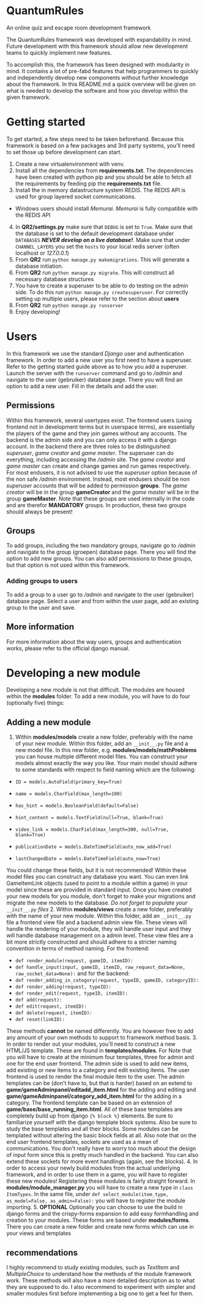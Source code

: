 # QuantumRules
An online quiz and escape room development framework

The QuantumRules framework was developed with expandability in mind. Future development with this framework should allow new development teams to quickly implement new features.

To accomplish this, the framework has been designed with modularity in mind. It contains a lot of pre-fabd features that help programmers to quickly and independently develop new components without further knowledge about the framework. In this README.md a quick overview will be given on what is needed to develop the software and how you develop within the given framework.

# Getting started
To get started, a few steps need to be taken beforehand. Because this framework is based on a few packages and 3rd party systems, you'll need to set those up before development can start.
1. Create a new virtualenvironment with venv.
2. Install all the dependencies from **requirements.txt**. The dependencies have been created with python pip and you should be able to fetch all the requirements by feeding pip the **requirements.txt** file.
3. Install the in memory datastructure system *REDIS*. The REDIS API is used for group layered socket communications.
  - Windows users should install *Memurai*. *Memurai* is fully compatible with the REDIS API
4. In **QR2/settings.py** make sure that `DEBUG` is set to `True`. Make sure that the database is set to the default development database under `DATABASES` ***NEVER develop on a live database!***. Make sure that under `CHANNEL_LAYERS` you set the `hosts` to your local redis server (often localhost or *127.0.0.1*)
5. From **QR2** run ```python manage.py makemigrations```. This will generate a database initiation.
6. From **QR2** run ```python manage.py migrate```. This will construct all necessary database structures
7. You have to create a superuser to be able to do testing on the admin side. To do this run ```python manage.py createsuperuser```. For correctly setting up multiple users, please refer to the section about **users**
8. From **QR2** run ```python manage.py runserver```
9. Enjoy developing!

# Users
In this framework we use the standard *Django* user and authentication framework. In order to add a new user you first need to have a superuser. Refer to the getting started guide above as to how you add a superuser. Launch the server with the ```runserver``` command and go to */admin* and navigate to the user (gebruiker) database page. There you will find an option to add a new user. Fill in the details and add the user.

## Permissions
Within this framework, several usertypes exist. The frontend users (using frontend not in development terms but in userspace terms), are essentially the players of the game and they join games without any accounts. The backend is the admin side and you can only access it with a django account. In the backend there are three roles to be distinguished: *superuser*, *game creator* and *game master*. The superuser can do everything, including accessing the */admin* site. The *game creator* and *game master* can create and change games and run games respectively. For most endusers, it is not advised to use the *superuser* option because of the non safe */admin* environment. Instead, most endusers should be non *superuser* accounts that will be added to permission **groups**. The *game creator* will be in the group **gameCreator** and the *game master* will be in the group **gameMaster**. Note that these groups are used internally in the code and are therefor **MANDATORY** groups. In production, these two groups should always be present!

## Groups
To add groups, including the two mandatory groups, navigate go to */admin* and navigate to the group (groepen) database page. There you will find the option to add new groups. You can also add permissions to these groups, but that option is not used within this framework.

### Adding groups to users
To add a group to a user go to */admin* and navigate to the user (gebruiker) database page. Select a user and from within the user page, add an existing group to the user and save.

## More information
For more information about the way users, groups and authentication works, please refer to the official django manual.

# Developing a new module
Developing a new module is not that difficult. The modules are housed within the **modules** folder. To add a new module, you will have to do four (optionally  five) things:
## Adding a new module
1. Within **modules/models** create a new folder, preferably with the name of your new module. Within this folder, add an `__init__.py` file and a new model file. In this new folder, e.g. **modules/models/mathProblems** you can house multiple different model files. You can construct your models almost exactly the way you like. Your main model should adhere to some standards with respect to field naming which are the following:
  *    ```ID = models.AutoField(primary_key=True)```
  *    ```name = models.CharField(max_length=100)```
  *    ```has_hint = models.BooleanField(default=False)```
  *    ```hint_content = models.TextField(null=True, blank=True)```
  *    ```video_link = models.CharField(max_length=300, null=True, blank=True)```

  *    ```publicationDate = models.DateTimeField(auto_now_add=True)```
  *    ```lastChangedDate = models.DateTimeField(auto_now=True)```

You could change these fields, but it is not recommended! Within these model files you can construct any database you want. You can even link GameItemLink objects (used to point to a module within a game) in your model since these are provided in standard input. Once you have created your new models for you module, don't forget to make your migrations and migrate the new models to the database. *Do not forget to populate your `__init__.py` files*
2. Within **modules/views** create a new folder, preferably with the name of your new module. Within this folder, add an `__init__.py` file a frontend view file and a backend admin view file. These views will handle the rendering of your module, they will handle user input and they will handle database management on a admin level. These view files are a bit more strictly constructed and should adhere to a stricter naming convention in terms of method naming. For the frontend:
  * ```def render_module(request, gameID, itemID):```
  * ```def handle_input(input, gameID, itemID, raw_request_data=None, raw_socket_data=None):```
and for the backend:
  * ```def render_adding_in_category(request, typeID, gameID, categoryID):```
  * ```def render_adding(request, typeID):```
  * ```def render_edit(request, typeID, itemID):```
  * ```def add(request):```
  * ```def edit(request, itemID):```
  * ```def delete(request, itemID):```
  * ```def reset(linkID):```

These methods **cannot** be named differently. You are however free to add any amount of your own methods to support to framework method basis.
3. In order to render out your modules, you'll need to construct a new HTML/JS template. These are found in **templates/modules**. For Note that you will have to create at the minimum four templates, three for admin and one for the end user frontend. The admin side is used to add new items, add existing or new items to a category and edit existing items. The user frontend is used to render the final module item to the user. The admin templates can be (don't have to, but that is harder) based on an extend to **game/gameAdminpanel/editadd_item.html** for the adding and editing and **game/gameAdminpanel/category_add_item.html** for the adding in a category. The frontend template can be based on an extension of **game/base/base_running_item.html**. All of these base templates are completely build up from django ```{% block %}``` elements. Be sure to familiarize yourself with the django template block systems. Also be sure to study the base templates and all their blocks. Some modules can be templated without altering the basic block fields at all. Also note that on the end user frontend templates, sockets are used as a mean of communications. You don't really have to worry too much about the design of input form since this is pretty much handled in the backend. You can also extend these sockets for more event handlings (again, see the blocks).
4. In order to access your newly build modules from the actual underlying framework, and in order to use them in a game, you will have to register these new modules! Registering these modules is fairly straight forward. In **modules/module_manager.py** you will have to create a new type in ```class ItemTypes```. In the same file, under ```def select_module(item_type, as_model=False, as_admin=False):``` you will have to register the module importing.
5. **OPTIONAL** Optionally you can choose to use the build in django forms and the crispy-forms expansion to add easy formhandling and creation to your modules. These forms are based under **modules/forms**. There you can create a new folder and create new forms which can use in your views and templates
## recommendations
I highly recommend to study existing modules, such as *TextItem* and *MultipleChoice* to understand how the methods of the module framework work. These methods will also have a more detailed description as to what they are supposed to do. I also recommend to experiment with simpler and smaller modules first before implementing a big one to get a feel for them.

